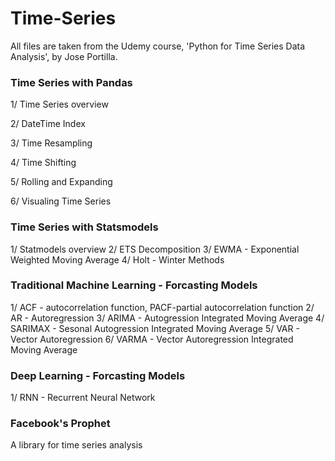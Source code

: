 # Time-Series
All files are taken from the Udemy course, 'Python for Time Series Data Analysis', by Jose Portilla.

### Time Series with Pandas
1/ Time Series overview

2/ DateTime Index

3/ Time Resampling

4/ Time Shifting

5/ Rolling and Expanding

6/ Visualing Time Series

### Time Series with Statsmodels
1/ Statmodels overview
2/ ETS Decomposition
3/ EWMA - Exponential Weighted Moving Average
4/ Holt - Winter Methods

### Traditional Machine Learning - Forcasting Models
1/ ACF - autocorrelation function, PACF-partial autocorrelation function
2/ AR - Autoregression
3/ ARIMA - Autogression Integrated Moving Average
4/ SARIMAX - Sesonal Autogression Integrated Moving Average
5/ VAR - Vector Autoregression
6/ VARMA - Vector Autoregression Integrated Moving Average

### Deep Learning - Forcasting Models
1/ RNN - Recurrent Neural Network

### Facebook's Prophet
A library for time series analysis
